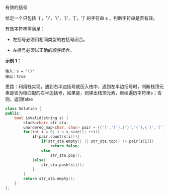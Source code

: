 有效的括号

给定一个只包括 '('，')'，'{'，'}'，'['，']' 的字符串 s ，判断字符串是否有效。

有效字符串需满足：

- 左括号必须用相同类型的右括号闭合。

- 左括号必须以正确的顺序闭合。

**示例 1：**

```
输入：s = "()"
输出：true
```

思路：利用栈实现，遇到右半边括号就压入栈中，遇到左半边括号时，判断栈顶元素是否为相匹配的右半边括号，如果是，则弹出栈顶元素，继续遍历字符串s；否则，返回false

```C++
class Solution {
public:
    bool isValid(string s) {
        stack<char> str_sta;
        unordered_map<char, char> pair = {{')','('},{'}','{'},{']','['}};
        for(int i = 0; i < s.size(); ++i){
            if(pair.count(s[i])){
                if(str_sta.empty() || str_sta.top() != pair[s[i]])
                    return false;
                else
                    str_sta.pop();
            }else{
                str_sta.push(s[i]);
            }
        }
        return str_sta.empty();
    }
};
```

